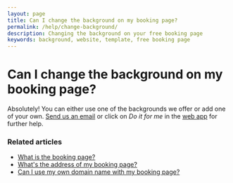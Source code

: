 ```yaml
---
layout: page
title: Can I change the background on my booking page?
permalink: /help/change-background/
description: Changing the background on your free booking page
keywords: background, website, template, free booking page
---
```


# Can I change the background on my booking page?

Absolutely! You can either use one of the backgrounds we offer or add one of your own. [Send us an email](mailto:support@appointmentguru.co) or click on *Do it for me* in the [web app](https://app.appointmentguru.co/) for further help.

<!-- ## To change the background using AppointmentGuru's options

1. Log into your AppointmentGuru account via the [web app](https://app.appointmentguru.co/#/login).
2. Go to the [Settings page](http://app.appointmentguru.co/#/settings) and scroll down to *My website*
3. Click on *choose a template* to find a background image that you like.
4. Clicking on *publish now* will make the site live for people to visit. -->

### Related articles

* [What is the booking page?](/help/booking-page)
* [What's the address of my booking page?](/help/address-of-booking-page)
* [Can I use my own domain name with my booking page?](/help/use-domain-name)
